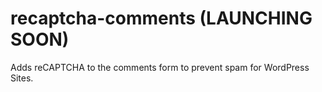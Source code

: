 # recaptcha-comments (LAUNCHING SOON)
Adds reCAPTCHA to the comments form to prevent spam for WordPress Sites.
